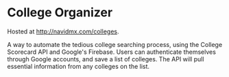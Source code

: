 # College Organizer
Hosted at http://navidmx.com/colleges.

A way to automate the tedious college searching process, using the College Scorecard API and Google's Firebase.
Users can authenticate themselves through Google accounts, and save a list of colleges. The API will pull essential information from any colleges on the list.

